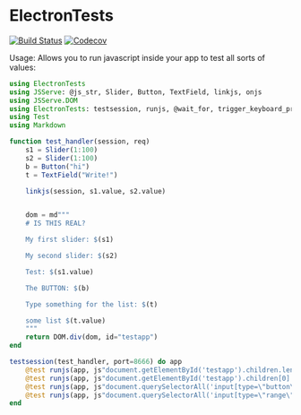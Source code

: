 # ElectronTests

[![Build Status](https://travis-ci.com/SimonDanisch/ElectronTests.jl.svg?branch=master)](https://travis-ci.com/SimonDanisch/ElectronTests.jl)
[![Codecov](https://codecov.io/gh/SimonDanisch/ElectronTests.jl/branch/master/graph/badge.svg)](https://codecov.io/gh/SimonDanisch/ElectronTests.jl)


Usage:
Allows you to run javascript inside your app to test all sorts of values:

```julia
using ElectronTests
using JSServe: @js_str, Slider, Button, TextField, linkjs, onjs
using JSServe.DOM
using ElectronTests: testsession, runjs, @wait_for, trigger_keyboard_press
using Test
using Markdown

function test_handler(session, req)
    s1 = Slider(1:100)
    s2 = Slider(1:100)
    b = Button("hi")
    t = TextField("Write!")

    linkjs(session, s1.value, s2.value)


    dom = md"""
    # IS THIS REAL?

    My first slider: $(s1)

    My second slider: $(s2)

    Test: $(s1.value)

    The BUTTON: $(b)

    Type something for the list: $(t)

    some list $(t.value)
    """
    return DOM.div(dom, id="testapp")
end

testsession(test_handler, port=8666) do app
    @test runjs(app, js"document.getElementById('testapp').children.length") == 1
    @test runjs(app, js"document.getElementById('testapp').children[0].children[0].innerText") == "IS THIS REAL?"
    @test runjs(app, js"document.querySelectorAll('input[type=\"button\"]').length") == 1
    @test runjs(app, js"document.querySelectorAll('input[type=\"range\"]').length") == 2
end
```
